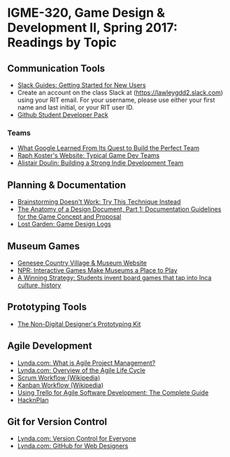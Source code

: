 # IGME-320, Game Design & Development II, Spring 2017: Readings by Topic

## Communication Tools
* [Slack Guides: Getting Started for New Users](https://get.slack.help/hc/en-us/articles/218080037-Getting-started-for-new-users)
 * Create an account on the class Slack at (https://lawleygdd2.slack.com) using your RIT email. For your username, please use either your first name and last initial, or your RIT user ID.
* [Github Student Developer Pack](https://education.github.com/pack)

### Teams
* [What Google Learned From Its Quest to Build the Perfect Team](https://www.nytimes.com/2016/02/28/magazine/what-google-learned-from-its-quest-to-build-the-perfect-team.html?_r=0)
* [Raph Koster's Website: Typical Game Dev Teams](http://www.raphkoster.com/2007/11/02/typical-game-dev-teams/)
* [Alistair Doulin: Building a Strong Indie Development Team](http://www.gamasutra.com/blogs/AlistairDoulin/20100107/86323/Building_A_Strong_Indie_Game_Development_Team.php)

## Planning & Documentation
* [Brainstorming Doesn't Work: Try This Technique Instead](https://www.fastcompany.com/3033567/agendas/brainstorming-doesnt-work-try-this-technique-instead)
* [The Anatomy of a Design Document, Part 1: Documentation Guidelines for the Game Concept and Proposal](http://www.gamasutra.com/view/feature/131791/the_anatomy_of_a_design_document_.php)
* [Lost Garden: Game Design Logs](http://www.lostgarden.com/2011/05/game-design-logs.html)

## Museum Games
* [Genesee Country Village & Museum Website](http://gcv.org)
* [NPR: Interactive Games Make Museums a Place to Play](http://www.npr.org/templates/story/story.php?storyId=99244253)
* [A Winning Strategy: Students invent board games that tap into Inca culture, history](http://newsroom.ucla.edu/stories/it-s-a-winning-strategy-students-271697)

## Prototyping Tools
* [The Non-Digital Designer's Prototyping Kit](https://learn.canvas.net/courses/3/pages/level-5-dot-3-the-non-digital-designers-prototyping-kit)

## Agile Development
* [Lynda.com: What is Agile Project Management?](https://www.lynda.com/Business-Project-Management-tutorials/What-agile-project-management/122428/147340-4.html?org=rit.edu)
* [Lynda.com: Overview of the Agile Life Cycle](https://www.lynda.com/Business-Project-Management-tutorials/Overview-agile-life-cycle/122428/147341-4.html?org=rit.edu)
* [Scrum Workflow (Wikipedia)](https://en.wikipedia.org/wiki/Scrum_(software_development)#Workflow)
* [Kanban Workflow (Wikipedia)](https://en.wikipedia.org/wiki/Kanban_(development))
* [Using Trello for Agile Software Development: The Complete Guide](http://buildbettersoftware.com/trello-for-software-development)
* [HacknPlan](http://hacknplan.com/)

## Git for Version Control 
* [Lynda.com: Version Control for Everyone](https://www.lynda.com/GitHub-tutorials/What-you-should-know-before-watching-course/378045/409354-4.html?org=rit.edu) 
* [Lynda.com: GitHub for Web Designers](https://www.lynda.com/GitHub-tutorials/GitHub-Web-Designers/162276-2.html?org=rit.edu) 
